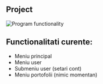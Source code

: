 ## Project

![Program functionality](https://i.imgur.com/qZFOz7r.png)

## Functionalitati curente:

- Meniu principal
- Meniu user
- Submeniu user (setari cont)
- Meniu portofolii (nimic momentan)
